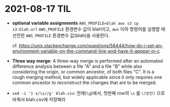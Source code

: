 # 2021-08-17 TIL

- **optional variable assignments**
  `AWS_PROFILE=blah aws s3 cp s3:blah.url`
  `AWS_PROFILE` 환경변수 값이 blah이고, `aws` 이하 명령어를 실행할 때 선언한 `AWS_PROFILE` 환경변수 값(blah)을 사용한다. 

  cf. https://unix.stackexchange.com/questions/56444/how-do-i-set-an-environment-variable-on-the-command-line-and-have-it-appear-in-c

- **Three way merge**: A three-way merge is performed after an automated difference analysis between a file "A" and a file "B" while also considering the origin, or common ancestor, of both files "C". It is a rough merging method, but widely applicable since it only requires one common ancestor to reconstruct the changes that are to be merged.

- `sed -i '1 s/\s//g' blah.csv`: 전체(`\g`)에서, 첫번째 row의 `\s` 를 `\(빈칸)` 으로 바꿔서 blah.csv에 저장해라